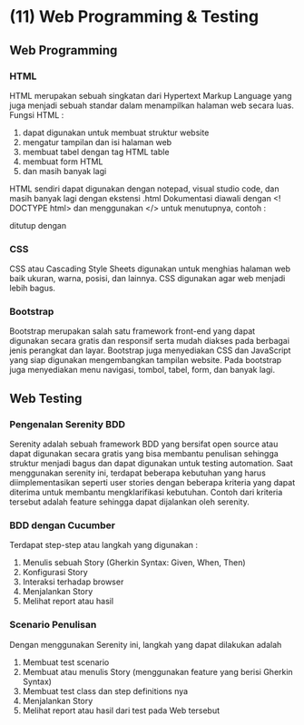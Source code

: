 # (11) Web Programming & Testing

## Web Programming
### HTML
HTML merupakan sebuah singkatan dari Hypertext Markup Language yang juga menjadi sebuah
standar dalam menampilkan halaman web secara luas.
Fungsi HTML : 
1. dapat digunakan untuk membuat struktur website
2. mengatur tampilan dan isi halaman web
3. membuat tabel dengan tag HTML table
4. membuat form HTML
5. dan masih banyak lagi

HTML sendiri dapat digunakan dengan notepad, visual studio code, dan masih banyak lagi dengan ekstensi .html
Dokumentasi diawali dengan <! DOCTYPE html> dan menggunakan </> untuk menutupnya, contoh :
<body> ditutup dengan </body>

### CSS
CSS atau Cascading Style Sheets digunakan untuk menghias halaman web baik ukuran, warna, posisi, dan lainnya.
CSS digunakan agar web menjadi lebih bagus.

### Bootstrap
Bootstrap merupakan salah satu framework front-end yang dapat digunakan secara gratis dan responsif 
serta mudah diakses pada berbagai jenis perangkat dan layar. Bootstrap juga menyediakan CSS dan JavaScript yang siap digunakan 
mengembangkan tampilan website. Pada bootstrap juga menyediakan menu navigasi, tombol, tabel, form, dan banyak lagi.

## Web Testing

### Pengenalan Serenity BDD
Serenity adalah sebuah framework BDD yang bersifat open source atau dapat digunakan secara gratis yang bisa membantu penulisan
sehingga struktur menjadi bagus dan dapat digunakan untuk testing automation. Saat menggunakan serenity ini, terdapat beberapa kebutuhan yang
harus diimplementasikan seperti user stories dengan beberapa kriteria yang dapat diterima untuk membantu mengklarifikasi kebutuhan. Contoh
dari kriteria tersebut adalah feature sehingga dapat dijalankan oleh serenity.

### BDD dengan Cucumber
Terdapat step-step atau langkah yang digunakan :
1. Menulis sebuah Story (Gherkin Syntax: Given, When, Then)
2. Konfigurasi Story
3. Interaksi terhadap browser
4. Menjalankan Story
5. Melihat report atau hasil

### Scenario Penulisan
Dengan menggunakan Serenity ini, langkah yang dapat dilakukan adalah
1. Membuat test scenario
2. Membuat atau menulis Story (menggunakan feature yang berisi Gherkin Syntax)
3. Membuat test class dan step definitions nya
4. Menjalankan Story
5. Melihat report atau hasil dari test pada Web tersebut